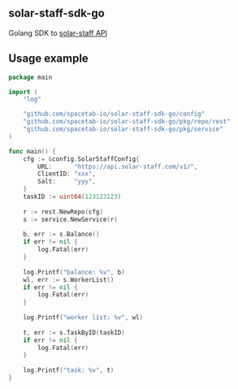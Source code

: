 solar-staff-sdk-go
------------------

Golang SDK to [solar-staff API](https://help.solar-staff.com/ru/collections/681023-api-documentation#api-reference)

## Usage example

```go
package main

import (
    "log"

    "github.com/spacetab-io/solar-staff-sdk-go/config"
    "github.com/spacetab-io/solar-staff-sdk-go/pkg/repo/rest"
    "github.com/spacetab-io/solar-staff-sdk-go/pkg/service"
)

func main() {
    cfg := &config.SolarStaffConfig{
        URL:      "https://api.solar-staff.com/v1/",
        ClientID: "xxx",
        Salt:     "yyy",
    }
    taskID := uint64(123123123)
    
    r := rest.NewRepo(cfg)
    s := service.NewService(r)
    
    b, err := s.Balance()
    if err != nil {
        log.Fatal(err)
    }
    
    log.Printf("balance: %v", b)
    wl, err := s.WorkerList()
    if err != nil {
        log.Fatal(err)
    }
    
    log.Printf("worker list: %v", wl)
    
    t, err := s.TaskByID(taskID)
    if err != nil {
        log.Fatal(err)
    }
    
    log.Printf("task: %v", t)
}
```

